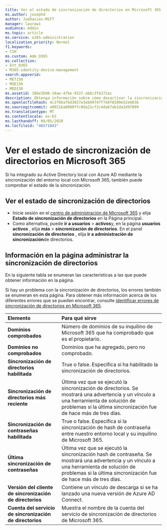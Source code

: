 ```yaml
---
title: Ver el estado de sincronización de directorios en Microsoft 365
ms.author: josephd
author: JoeDavies-MSFT
manager: laurawi
audience: Admin
ms.topic: article
ms.service: o365-administration
localization_priority: Normal
f1.keywords:
- CSH
ms.custom: Adm_O365
ms.collection:
- Ent_O365
- M365-identity-device-management
search.appverid:
- MET150
- MOE150
- MED150
ms.assetid: 18be3b98-34ae-47be-9337-ab6c3fb372ac
description: Obtenga información sobre cómo desactivar la sincronización de directorios. También puede ver su estado.
ms.openlocfilehash: 4c2f0baf6d3657e3eb9974ff7d4f8109e52e603b
ms.sourcegitcommit: a9021ba0800ffc0da21cf2c4da67ab1da2d97099
ms.translationtype: MT
ms.contentlocale: es-ES
ms.lasthandoff: 08/05/2020
ms.locfileid: "46571043"
---
```

# <a name="view-directory-synchronization-status-in-microsoft-365"></a>Ver el estado de sincronización de directorios en Microsoft 365

Si ha integrado su Active Directory local con Azure AD mediante la sincronización del entorno local con Microsoft 365, también puede comprobar el estado de la sincronización.
  
## <a name="view-directory-synchronization-status"></a>Ver el estado de sincronización de directorios

- Inicie sesión en el [centro de administración de Microsoft 365](https://admin.microsoft.com) y elija **Estado de sincronización de directorios** en la Página principal.
- Como alternativa, puede **ir a usuarios** \> **activos**y, en la página **usuarios activos** , elija **más** \> **sincronización de directorios**. En el panel **sincronización de directorios** , elija **ir a administración de sincronización**de directorios.

## <a name="information-on-the-manage-directory-synchronization-page"></a>Información en la página administrar la sincronización de directorios

En la siguiente tabla se enumeran las características a las que puede obtener información en la página.
  
Si hay un problema con la sincronización de directorios, los errores también se enumeran en esta página. Para obtener más información acerca de los diferentes errores que se pueden encontrar, consulte [identificar errores de sincronización de directorios en Microsoft 365](identify-directory-synchronization-errors.md).
  
|**Elemento**|**Para qué sirve**|
|:-----|:-----|
|**Dominios comprobados** | Número de dominios de su inquilino de Microsoft 365 que ha comprobado que es el propietario. |
|**Dominios no comprobados** | Dominios que ha agregado, pero no comprobado. |
|**Sincronización de directorios habilitada** |True o false. Especifica si ha habilitado la sincronización de directorios. |
|**Sincronización de directorios más reciente** | Última vez que se ejecutó la sincronización de directorios. Se mostrará una advertencia y un vínculo a una herramienta de solución de problemas si la última sincronización fue de hace más de tres días. |
|**Sincronización de contraseñas habilitada** | True o false. Especifica si la sincronización de hash de contraseña entre nuestro entorno local y su inquilino de Microsoft 365. |
|**Última sincronización de contraseñas** | Última vez que se ejecutó la sincronización hash de contraseña. Se mostrará una advertencia y un vínculo a una herramienta de solución de problemas si la última sincronización fue de hace más de tres días. |
|**Versión del cliente de sincronización de directorios** | Contiene un vínculo de descarga si se ha lanzado una nueva versión de Azure AD Connect. |
|**Cuenta del servicio de sincronización de directorios** | Muestra el nombre de la cuenta del servicio de sincronización de directorios de Microsoft 365. |